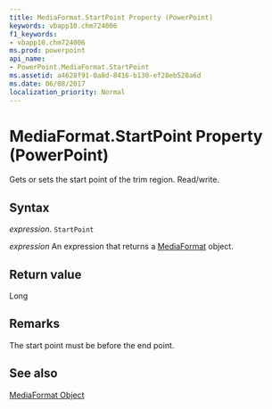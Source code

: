 ```yaml
---
title: MediaFormat.StartPoint Property (PowerPoint)
keywords: vbapp10.chm724006
f1_keywords:
- vbapp10.chm724006
ms.prod: powerpoint
api_name:
- PowerPoint.MediaFormat.StartPoint
ms.assetid: a4628f91-0a8d-8416-b130-ef28eb528a6d
ms.date: 06/08/2017
localization_priority: Normal
---
```



# MediaFormat.StartPoint Property (PowerPoint)

Gets or sets the start point of the trim region. Read/write.


## Syntax

 _expression_. `StartPoint`

 _expression_ An expression that returns a [MediaFormat](./PowerPoint.MediaFormat.md) object.


## Return value

Long


## Remarks

The start point must be before the end point.


## See also


[MediaFormat Object](PowerPoint.MediaFormat.md)

